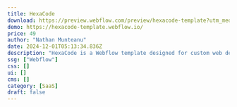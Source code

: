 ```yaml
---
title: HexaCode
download: https://preview.webflow.com/preview/hexacode-template?utm_medium=preview_link&utm_source=designer&utm_content=hexacode-template&preview=ece5434c8f4f24896ee8c6ff20ac2895&locale=en&workflow=preview
demo: https://hexacode-template.webflow.io/
price: 49
author: "Nathan Munteanu"
date: 2024-12-01T05:13:34.836Z
description: "HexaCode is a Webflow template designed for custom web development agencies. It highlights services like website development, e-commerce, web applications, and AI integration with sleek, modern layouts & conversion optimized."
ssg: ["Webflow"]
css: []
ui: []
cms: []
category: [SaaS]
draft: false
---
```

